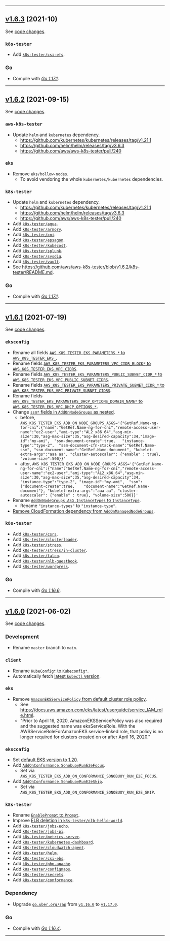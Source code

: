 
<hr>

## [v1.6.3](https://github.com/aws/aws-k8s-tester/releases/tag/v1.6.3) (2021-10)

See [code changes](https://github.com/aws/aws-k8s-tester/compare/v1.6.2...v1.6.3).

### `k8s-tester`

- Add [`k8s-tester/csi-efs`](https://github.com/aws/aws-k8s-tester/tree/v1.6.3/k8s-tester/csi-efs).

### Go

- Compile with [*Go 1.17.1*](https://golang.org/doc/devel/release.html#go1.17).


<hr>


## [v1.6.2](https://github.com/aws/aws-k8s-tester/releases/tag/v1.6.2) (2021-09-15)

See [code changes](https://github.com/aws/aws-k8s-tester/compare/v1.6.1...v1.6.2).

### `aws-k8s-tester`

- Update `helm` and `kubernetes` dependency.
  - https://github.com/kubernetes/kubernetes/releases/tag/v1.21.1
  - https://github.com/helm/helm/releases/tag/v3.6.3
  - https://github.com/aws/aws-k8s-tester/pull/240

### `eks`

- Remove `eks/hollow-nodes`.
  - To avoid vendoring the whole `kubernetes/kubernetes` dependencies.

### `k8s-tester`

- Update `helm` and `kubernetes` dependency.
  - https://github.com/kubernetes/kubernetes/releases/tag/v1.21.1
  - https://github.com/helm/helm/releases/tag/v3.6.3
  - https://github.com/aws/aws-k8s-tester/pull/240
- Add [`k8s-tester/aqua`](https://github.com/aws/aws-k8s-tester/tree/v1.6.2/k8s-tester/aqua).
- Add [`k8s-tester/armory`](https://github.com/aws/aws-k8s-tester/tree/v1.6.2/k8s-tester/armory).
- Add [`k8s-tester/cni`](https://github.com/aws/aws-k8s-tester/tree/v1.6.2/k8s-tester/cni).
- Add [`k8s-tester/epsagon`](https://github.com/aws/aws-k8s-tester/tree/v1.6.2/k8s-tester/epsagon).
- Add [`k8s-tester/kubecost`](https://github.com/aws/aws-k8s-tester/tree/v1.6.2/k8s-tester/kubecost).
- Add [`k8s-tester/splunk`](https://github.com/aws/aws-k8s-tester/tree/v1.6.2/k8s-tester/splunk).
- Add [`k8s-tester/sysdig`](https://github.com/aws/aws-k8s-tester/tree/v1.6.2/k8s-tester/sysdig).
- Add [`k8s-tester/vault`](https://github.com/aws/aws-k8s-tester/tree/v1.6.2/k8s-tester/vault).
- See https://github.com/aws/aws-k8s-tester/blob/v1.6.2/k8s-tester/README.md.

### Go

- Compile with [*Go 1.17.1*](https://golang.org/doc/devel/release.html#go1.17).


<hr>

## [v1.6.1](https://github.com/aws/aws-k8s-tester/releases/tag/v1.6.1) (2021-07-19)

See [code changes](https://github.com/aws/aws-k8s-tester/compare/v1.6.0...v1.6.1).

### `eksconfig`

- Rename all fields [`AWS_K8S_TESTER_EKS_PARAMETERS_*` to `AWS_K8S_TESTER_EKS_`](https://github.com/aws/aws-k8s-tester/commit/a4a3e3635466731519a38f411a1035318fecec59).
- Rename fields [`AWS_K8S_TESTER_EKS_PARAMETERS_VPC_CIDR_BLOCK*` to `AWS_K8S_TESTER_EKS_VPC_CIDRS`](https://github.com/aws/aws-k8s-tester/commit/a4a3e3635466731519a38f411a1035318fecec59).
- Rename fields [`AWS_K8S_TESTER_EKS_PARAMETERS_PUBLIC_SUBNET_CIDR_*` to `AWS_K8S_TESTER_EKS_VPC_PUBLIC_SUBNET_CIDRS`](https://github.com/aws/aws-k8s-tester/commit/a4a3e3635466731519a38f411a1035318fecec59).
- Rename fields [`AWS_K8S_TESTER_EKS_PARAMETERS_PRIVATE_SUBNET_CIDR_*` to `AWS_K8S_TESTER_EKS_VPC_PRIVATE_SUBNET_CIDRS`](https://github.com/aws/aws-k8s-tester/commit/a4a3e3635466731519a38f411a1035318fecec59).
- Rename fields [`AWS_K8S_TESTER_EKS_PARAMETERS_DHCP_OPTIONS_DOMAIN_NAME*` to `AWS_K8S_TESTER_EKS_VPC_DHCP_OPTIONS_*`](https://github.com/aws/aws-k8s-tester/commit/a4a3e3635466731519a38f411a1035318fecec59).
- Change [`ssm*` fields in `AddOnNodeGroups` as nested](https://github.com/aws/aws-k8s-tester/commit/a4a3e3635466731519a38f411a1035318fecec59).
  - before, `AWS_K8S_TESTER_EKS_ADD_ON_NODE_GROUPS_ASGS='{"GetRef.Name-ng-for-cni":{"name":"GetRef.Name-ng-for-cni","remote-access-user-name":"ec2-user","ami-type":"AL2_x86_64","asg-min-size":30,"asg-max-size":35,"asg-desired-capacity":34,"image-id":"my-ami",  "ssm-document-create":true,   "instance-type":"type-2",  "ssm-document-cfn-stack-name":"GetRef.Name-ssm", "ssm-document-name":"GetRef.Name-document", "kubelet-extra-args":"aaa aa", "cluster-autoscaler": {"enable" : true}, "volume-size":500}}'`
  - after, `AWS_K8S_TESTER_EKS_ADD_ON_NODE_GROUPS_ASGS='{"GetRef.Name-ng-for-cni":{"name":"GetRef.Name-ng-for-cni","remote-access-user-name":"ec2-user","ami-type":"AL2_x86_64","asg-min-size":30,"asg-max-size":35,"asg-desired-capacity":34, "instance-type":"type-2", "image-id":"my-ami",  "ssm":{"document-create":true,    "document-name":"GetRef.Name-document"}, "kubelet-extra-args":"aaa aa", "cluster-autoscaler": {"enable" : true}, "volume-size":500}}'`
- Rename [`AddOnNodeGroups.ASG.InstanceTypes` to `InstanceType`](https://github.com/aws/aws-k8s-tester/commit/a4a3e3635466731519a38f411a1035318fecec59).
  - Rename `"instance-types"` to `"instance-type"`.
- [Remove CloudFormation dependency from `AddOnManagedNodeGroups`](https://github.com/aws/aws-k8s-tester/commit/50e5c1b302430dc863d0116ea15cc8e926ee0077).

### `k8s-tester`

- Add [`k8s-tester/csrs`](https://github.com/aws/aws-k8s-tester/commit/90ef22a2e6505189f998d1f6ed738fe05f73d56d).
- Add [`k8s-tester/clusterloader`](https://github.com/aws/aws-k8s-tester/commit/7b9113c21f440623ec01bdea5d81a74176100746).
- Add [`k8s-tester/stress`](https://github.com/aws/aws-k8s-tester/commit/310f44bc0da12ca093b02f74680b34131d6283a6).
- Add [`k8s-tester/stress/in-cluster`](https://github.com/aws/aws-k8s-tester/commit/e0b5fa0b0fb97851d86d268d093f4754617c638b).
- Add [`k8s-tester/falco`](https://github.com/aws/aws-k8s-tester/pull/221).
- Add [`k8s-tester/nlb-guestbook`](https://github.com/aws/aws-k8s-tester/commit/6c985cfabff769c020d2f1f131c4106607fa5d95).
- Add [`k8s-tester/wordpress`](https://github.com/aws/aws-k8s-tester/commit/b5a8f3e6533e199413269a27041aa70604318f57).

### Go

- Compile with [*Go 1.16.6*](https://golang.org/doc/devel/release.html#go1.16).


<hr>


## [v1.6.0](https://github.com/aws/aws-k8s-tester/releases/tag/v1.6.0) (2021-06-02)

See [code changes](https://github.com/aws/aws-k8s-tester/compare/v1.5.9...v1.6.0).

### Development

- Rename `master` branch to `main`.

### `client`

- Rename [`KubeConfig*` to `Kubeconfig*`](https://github.com/aws/aws-k8s-tester/commit/e7e10253a44a33ff9c16955a39df43d9e412c944).
- Automatically fetch [latest `kubectl` version](https://github.com/aws/aws-k8s-tester/commit/cfd76e8c53f444a3d3d1782a38801bb8d56baa49).

### `eks`

- Remove [`AmazonEKSServicePolicy` from default cluster role policy](https://github.com/aws/aws-k8s-tester/commit/8fe9e9b696333947b4420a3d08f72498e57d1766).
  - See https://docs.aws.amazon.com/eks/latest/userguide/service_IAM_role.html.
  - "Prior to April 16, 2020, AmazonEKSServicePolicy was also required and the suggested name was eksServiceRole. With the AWSServiceRoleForAmazonEKS service-linked role, that policy is no longer required for clusters created on or after April 16, 2020."

### `eksconfig`

- Set [default EKS version to 1.20](https://github.com/aws/aws-k8s-tester/commit/8f6b05193721b19378cdd1c69f6f2d787341d1f2).
- Add [`AddOnConformance.SonobuoyRunE2eFocus`](https://github.com/aws/aws-k8s-tester/pull/217).
  - Set via `AWS_K8S_TESTER_EKS_ADD_ON_CONFORMANCE_SONOBUOY_RUN_E2E_FOCUS`.
- Add [`AddOnConformance.SonobuoyRunE2eSkip`](https://github.com/aws/aws-k8s-tester/pull/217).
  - Set via `AWS_K8S_TESTER_EKS_ADD_ON_CONFORMANCE_SONOBUOY_RUN_E2E_SKIP`.

### `k8s-tester`

- Rename [`EnablePrompt` to `Prompt`](https://github.com/aws/aws-k8s-tester/commit/e7e10253a44a33ff9c16955a39df43d9e412c944).
- Improve [ELB deletion in `k8s-tester/nlb-hello-world`](https://github.com/aws/aws-k8s-tester/commit/288c27cb9922164743cc9e7af5c2443e238147d5).
- Add [`k8s-tester/jobs-echo`](https://github.com/aws/aws-k8s-tester/commit/7d05190c873f3166fcf55f75832b40cc74826944).
- Add [`k8s-tester/jobs-pi`](https://github.com/aws/aws-k8s-tester/commit/5a188f1874876ad4228c02afdb99da730418763a).
- Add [`k8s-tester/metrics-server`](https://github.com/aws/aws-k8s-tester/commit/b95ed4f88e8143c5b94a5e66448718bf513abf9b).
- Add [`k8s-tester/kubernetes-dashboard`](https://github.com/aws/aws-k8s-tester/commit/ebe96e838950abc14f1016532e715112d5624f01).
- Add [`k8s-tester/cloudwatch-agent`](https://github.com/aws/aws-k8s-tester/commit/e46ea545846a662e0e950ee70facfec6e060b5de).
- Add [`k8s-tester/helm`](https://github.com/aws/aws-k8s-tester/commit/2a2c739f085bec0b4d8d7b2bae0789abe4d54c65).
- Add [`k8s-tester/csi-ebs`](https://github.com/aws/aws-k8s-tester/commit/075fe2234e9fa0bc14a4b2a314db70ab45670e1a).
- Add [`k8s-tester/php-apache`](https://github.com/aws/aws-k8s-tester/commit/a9a70d681e491f9f22ffcad025cc2601ee47cde1).
- Add [`k8s-tester/configmaps`](https://github.com/aws/aws-k8s-tester/commit/117fab905c090a3f8501112fc4885cc398f27db7).
- Add [`k8s-tester/secrets`](https://github.com/aws/aws-k8s-tester/commit/a77b8ceb473fe814bee5cb019f0df0c371185368).
- Add [`k8s-tester/conformance`](https://github.com/aws/aws-k8s-tester/commit/80c0b9e78252ab35cd8d58add52e8aee8615acc8).

### Dependency

- Upgrade [`go.uber.org/zap`](https://github.com/uber-go/zap/releases) from [`v1.16.0`](https://github.com/uber-go/zap/releases/tag/v1.16.0) to [`v1.17.0`](https://github.com/uber-go/zap/releases/tag/v1.17.0).

### Go

- Compile with [*Go 1.16.4*](https://golang.org/doc/devel/release.html#go1.16).


<hr>
